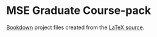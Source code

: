 # MSE Graduate Course-pack

[Bookdown](https://bookdown.org/) project files created from the [LaTeX source](https://github.com/msecore/graduate-coursepack/tree/main/tex).
